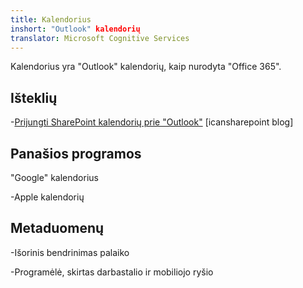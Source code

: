 ```yaml
---
title: Kalendorius
inshort: "Outlook" kalendorių
translator: Microsoft Cognitive Services
---
```


Kalendorius yra "Outlook" kalendorių, kaip nurodyta "Office 365".

Išteklių
---------

-[Prijungti SharePoint kalendorių prie
    "Outlook"](http://icsh.pt/SPandOutlook) \[icansharepoint blog\]

Panašios programos
--------------------

"Google" kalendorius

-Apple kalendorių

Metaduomenų
--------

-Išorinis bendrinimas palaiko

-Programėlė, skirtas darbastalio ir mobiliojo ryšio

